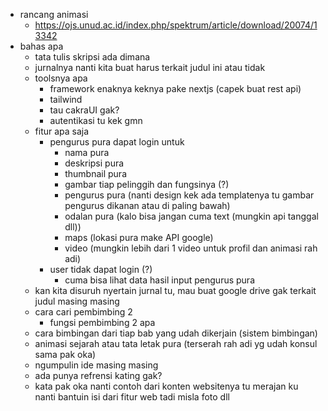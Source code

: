 -   rancang animasi
    -   https://ojs.unud.ac.id/index.php/spektrum/article/download/20074/13342
-   bahas apa
    -   tata tulis skripsi ada dimana
    -   jurnalnya nanti kita buat harus terkait judul ini atau tidak
    -   toolsnya apa
        -   framework enaknya keknya pake nextjs (capek buat rest api)
        -   tailwind
        -   tau cakraUI gak?
        -   autentikasi tu kek gmn
    -   fitur apa saja
        -   pengurus pura dapat login untuk
            -   nama pura
            -   deskripsi pura
            -   thumbnail pura
            -   gambar tiap pelinggih dan fungsinya (?)
            -   pengurus pura (nanti design kek ada templatenya tu gambar pengurus dikanan atau di paling bawah)
            -   odalan pura (kalo bisa jangan cuma text (mungkin api tanggal dll))
            -   maps (lokasi pura make API google)
            -   video (mungkin lebih dari 1 video untuk profil dan animasi rah adi)
        -   user tidak dapat login (?)
            -   cuma bisa lihat data hasil input pengurus pura
    -   kan kita disuruh nyertain jurnal tu, mau buat google drive gak terkait judul masing masing
    -   cara cari pembimbing 2
        -   fungsi pembimbing 2 apa
    -   cara bimbingan dari tiap bab yang udah dikerjain (sistem bimbingan)
    -   animasi sejarah atau tata letak pura (terserah rah adi yg udah konsul sama pak oka)
    -   ngumpulin ide masing masing
    -   ada punya refrensi kating gak?
    -   kata pak oka nanti contoh dari konten websitenya tu merajan ku nanti bantuin isi dari fitur web tadi misla foto dll
